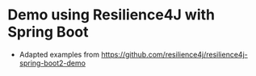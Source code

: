 # Demo using Resilience4J with Spring Boot

- Adapted examples from https://github.com/resilience4j/resilience4j-spring-boot2-demo